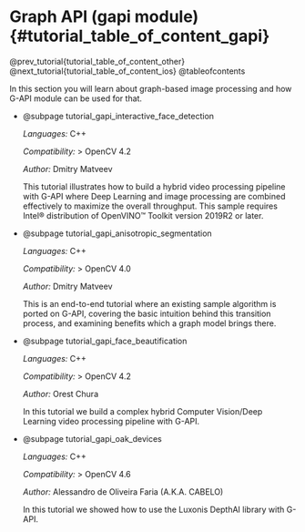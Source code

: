 # Graph API (gapi module) {#tutorial_table_of_content_gapi}

@prev_tutorial{tutorial_table_of_content_other}
@next_tutorial{tutorial_table_of_content_ios}
@tableofcontents

In this section you will learn about graph-based image processing and
how G-API module can be used for that.

- @subpage tutorial_gapi_interactive_face_detection

    *Languages:* C++

    *Compatibility:* \> OpenCV 4.2

    *Author:* Dmitry Matveev

    This tutorial illustrates how to build a hybrid video processing
    pipeline with G-API where Deep Learning and image processing are
    combined effectively to maximize the overall throughput. This
    sample requires Intel® distribution of OpenVINO™ Toolkit version
    2019R2 or later.

- @subpage tutorial_gapi_anisotropic_segmentation

    *Languages:* C++

    *Compatibility:* \> OpenCV 4.0

    *Author:* Dmitry Matveev

    This is an end-to-end tutorial where an existing sample algorithm
    is ported on G-API, covering the basic intuition behind this
    transition process, and examining benefits which a graph model
    brings there.

- @subpage tutorial_gapi_face_beautification

    *Languages:* C++

    *Compatibility:* \> OpenCV 4.2

    *Author:* Orest Chura

    In this tutorial we build a complex hybrid Computer Vision/Deep
    Learning video processing pipeline with G-API.


- @subpage tutorial_gapi_oak_devices

    *Languages:* C++

    *Compatibility:* \> OpenCV 4.6

    *Author:* Alessandro de Oliveira Faria (A.K.A. CABELO)

    In this tutorial we showed how to use the Luxonis DepthAI library with G-API.
